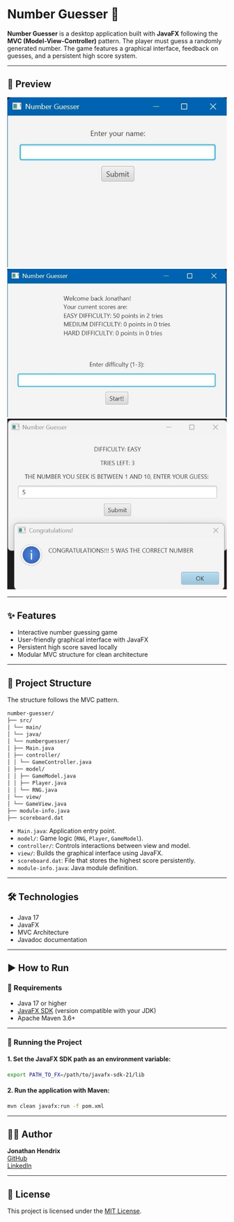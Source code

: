 # Number Guesser 🎯

**Number Guesser** is a desktop application built with **JavaFX** following the **MVC (Model-View-Controller)** pattern. The player must guess a randomly generated number. The game features a graphical interface, feedback on guesses, and a persistent high score system.

---

## 📸 Preview
![Start screen](./Assets/Pic1.png)
![In game](./Assets/Pic2.png)
![Result](./Assets/Pic3.png)

---
## ✨ Features

- Interactive number guessing game
- User-friendly graphical interface with JavaFX
- Persistent high score saved locally
- Modular MVC structure for clean architecture

---

## 🧱 Project Structure
The structure follows the MVC pattern.
```
number-guesser/
├── src/
│ └── main/
│ └── java/
│ └── numberguesser/
│ ├── Main.java
│ ├── controller/
│ │ └── GameController.java
│ ├── model/
│ │ ├── GameModel.java
│ │ ├── Player.java
│ │ └── RNG.java
│ └── view/
│ └── GameView.java
├── module-info.java
├── scoreboard.dat

```




- `Main.java`: Application entry point.
- `model/`: Game logic (`RNG`, `Player`, `GameModel`).
- `controller/`: Controls interactions between view and model.
- `view/`: Builds the graphical interface using JavaFX.
- `scoreboard.dat`: File that stores the highest score persistently.
- `module-info.java`: Java module definition.

---

## 🛠 Technologies

- Java 17
- JavaFX
- MVC Architecture
- Javadoc documentation

---

## ▶ How to Run

### 🔧 Requirements

- Java 17 or higher
- [JavaFX SDK](https://gluonhq.com/products/javafx/) (version compatible with your JDK)
- Apache Maven 3.6+

---

### 🚀 Running the Project

#### 1. Set the JavaFX SDK path as an environment variable:

```bash
export PATH_TO_FX=/path/to/javafx-sdk-21/lib
```
#### 2. Run the application with Maven:
```bash
mvn clean javafx:run -f pom.xml
```

---

## 👨‍💻 Author

**Jonathan Hendrix**  
[GitHub](https://github.com/Silversoth)  
[LinkedIn](https://www.linkedin.com/in/tu-linkedin) <!-- Actualiza con tu URL real -->

---

## 📄 License

This project is licensed under the [MIT License](https://opensource.org/licenses/MIT).




